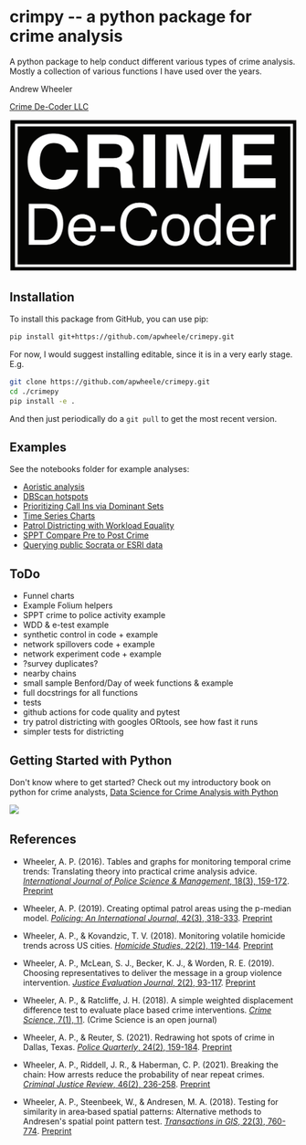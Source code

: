 # crimpy -- a python package for crime analysis

A python package to help conduct different various types of crime analysis. Mostly a collection of various functions I have used over the years.

Andrew Wheeler

[Crime De-Coder LLC](https://crimede-coder.com/)

![](/crimepy/CDCWLineRec.PNG)

## Installation

To install this package from GitHub, you can use pip:

```bash
pip install git+https://github.com/apwheele/crimepy.git
```

For now, I would suggest installing editable, since it is in a very early stage. E.g.

```bash
git clone https://github.com/apwheele/crimepy.git
cd ./crimepy
pip install -e .
```

And then just periodically do a `git pull` to get the most recent version.

## Examples

See the notebooks folder for example analyses:

 - [Aoristic analysis](./notebooks/AoristicAnalysis.ipynb)
 - [DBScan hotspots](./notebooks/DBScanHotspots.ipynb)
 - [Prioritizing Call Ins via Dominant Sets](./notebooks/DominantSetNetwork.ipynb)
 - [Time Series Charts](./notebooks/TimeSeriesCharts.ipynb)
 - [Patrol Districting with Workload Equality](./notebooks/PatrolDistricts.ipynb)
 - [SPPT Compare Pre to Post Crime](./notebooks/SPPT_Compare_PrePost.ipynb)
 - [Querying public Socrata or ESRI data](./notebooks/QueryData.ipynb)

## ToDo

 - Funnel charts
 - Example Folium helpers
 - SPPT crime to police activity example
 - WDD & e-test example
 - synthetic control in code + example
 - network spillovers code + example
 - network experiment code + example
 - ?survey duplicates?
 - nearby chains
 - small sample Benford/Day of week functions & example
 - full docstrings for all functions
 - tests
 - github actions for code quality and pytest
 - try patrol districting with googles ORtools, see how fast it runs
 - simpler tests for districting

## Getting Started with Python

Don't know where to get started? Check out my introductory book on python for crime analysts, [Data Science for Crime Analysis with Python](https://crimede-coder.com/blogposts/2024/PythonDataScience)

![](https://crimede-coder.com/images/CoverPage.png)

## References

 - Wheeler, A. P. (2016). Tables and graphs for monitoring temporal crime trends: Translating theory into practical crime analysis advice. [*International Journal of Police Science & Management*, 18(3), 159-172](https://journals.sagepub.com/doi/abs/10.1177/1461355716642781). [Preprint](https://papers.ssrn.com/sol3/papers.cfm?abstract_id=2551472)

 - Wheeler, A. P. (2019). Creating optimal patrol areas using the p-median model. [*Policing: An International Journal*, 42(3), 318-333](https://www.emerald.com/insight/content/doi/10.1108/pijpsm-02-2018-0027/full/html). [Preprint](https://papers.ssrn.com/sol3/papers.cfm?abstract_id=3109791)

 - Wheeler, A. P., & Kovandzic, T. V. (2018). Monitoring volatile homicide trends across US cities. [*Homicide Studies*, 22(2), 119-144](https://journals.sagepub.com/doi/abs/10.1177/1088767917740171). [Preprint](https://papers.ssrn.com/sol3/papers.cfm?abstract_id=2977556)

 - Wheeler, A. P., McLean, S. J., Becker, K. J., & Worden, R. E. (2019). Choosing representatives to deliver the message in a group violence intervention. [*Justice Evaluation Journal*, 2(2), 93-117](https://www.tandfonline.com/doi/abs/10.1080/24751979.2019.1630661). [Preprint](https://papers.ssrn.com/sol3/papers.cfm?abstract_id=2934325)

 - Wheeler, A. P., & Ratcliffe, J. H. (2018). A simple weighted displacement difference test to evaluate place based crime interventions. [*Crime Science*, 7(1), 11](https://link.springer.com/article/10.1186/s40163-018-0085-5). (Crime Science is an open journal)

 - Wheeler, A. P., & Reuter, S. (2021). Redrawing hot spots of crime in Dallas, Texas. [*Police Quarterly*, 24(2), 159-184](https://journals.sagepub.com/doi/abs/10.1177/1098611120957948). [Preprint](https://www.crimrxiv.com/pub/wmelrli9)

 - Wheeler, A. P., Riddell, J. R., & Haberman, C. P. (2021). Breaking the chain: How arrests reduce the probability of near repeat crimes. [*Criminal Justice Review*, 46(2), 236-258](https://journals.sagepub.com/doi/abs/10.1177/0734016821999707). [Preprint](https://osf.io/7tazd/download)

 - Wheeler, A. P., Steenbeek, W., & Andresen, M. A. (2018). Testing for similarity in area‐based spatial patterns: Alternative methods to Andresen's spatial point pattern test. [*Transactions in GIS*, 22(3), 760-774](https://onlinelibrary.wiley.com/doi/abs/10.1111/tgis.12341). [Preprint](https://papers.ssrn.com/sol3/papers.cfm?abstract_id=3111822)